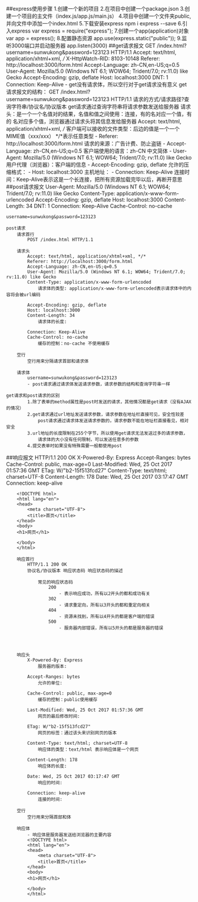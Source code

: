 ##express使用步骤
    1.创建一个新的项目
    2.在项目中创建一个package.json
    3.创建一个项目的主文件（index.js/app.js/main.js）
    4.项目中创建一个文件夹public,并向文件中添加一个index.html
    5.下载安装express
        npm i express --save
    6.引入express
        var express = require("express");
    7.创建一个app(application)对象
        var app = express();
    8.配置静态资源
        app.use(express.static("public"));
    9.监听3000端口并启动服务器
        app.listen(3000)
##get请求报文
    GET /index.html?username=sunwukong&password=123123 HTTP/1.1
    Accept: text/html, application/xhtml+xml, */*
    X-HttpWatch-RID: 8103-10148
    Referer: http://localhost:3000/form.html
    Accept-Language: zh-CN,en-US;q=0.5
    User-Agent: Mozilla/5.0 (Windows NT 6.1; WOW64; Trident/7.0; rv:11.0) like Gecko
    Accept-Encoding: gzip, deflate
    Host: localhost:3000
    DNT: 1
    Connection: Keep-Alive
    -
        get没有请求体，所以空行对于get请求没有意义
        get请求报文的结构：
            GET /index.html?username=sunwukong&password=123123 HTTP/1.1
            请求的方式/请求路径?查询字符串/协议名/协议版本
            get请求通过查询字符串将请求参数发送给服务器
        请求头：是一个一个名值对的结果，名值和值之间使用：连接，有的名对应一个值，有的
                名对应多个值，浏览器通过请求头将其信息发给服务器
            Accept: text/html, application/xhtml+xml, */*
            			客户端可以接收的文件类型：后边的值是一个一个  MIME值（xxx/xxx）	*/*表示任意类型
            			-
            			Referer: http://localhost:3000/form.html
            			请求的来源：广告计费、防止盗链
            			-
            			Accept-Language: zh-CN,en-US;q=0.5
            			客户端使用的语言：zh-CN 中文简体
            			-
            			User-Agent: Mozilla/5.0 (Windows NT 6.1; WOW64; Trident/7.0; rv:11.0) like Gecko
            			用户代理（浏览器）：客户端的信息
            			-
            			Accept-Encoding: gzip, deflate
            			允许的压缩格式：
            			-
            			Host: localhost:3000
            			主机地址：
            			-
            			Connection: Keep-Alive
            			连接时间：Keep-Alive表示这是一个长连接，把所有资源加载完毕以后，再断开意思
##post请求报文
    User-Agent: Mozilla/5.0 (Windows NT 6.1; WOW64; Trident/7.0; rv:11.0) like Gecko
    Content-Type: application/x-www-form-urlencoded
    Accept-Encoding: gzip, deflate
    Host: localhost:3000
    Content-Length: 34
    DNT: 1
    Connection: Keep-Alive
    Cache-Control: no-cache

    username=sunwukong&password=123123

    post请求
    	请求首行
    		POST /index.html HTTP/1.1

    	请求头
    		Accept: text/html, application/xhtml+xml, */*
    		Referer: http://localhost:3000/form.html
    		Accept-Language: zh-CN,en-US;q=0.5
    		User-Agent: Mozilla/5.0 (Windows NT 6.1; WOW64; Trident/7.0; rv:11.0) like Gecko
    		Content-Type: application/x-www-form-urlencoded
    			请求体的类型: application/x-www-form-urlencoded表示请求体中的内容将会被url编码

    		Accept-Encoding: gzip, deflate
    		Host: localhost:3000
    		Content-Length: 34
    			请求体的长度:

    		Connection: Keep-Alive
    		Cache-Control: no-cache
    			缓存的控制：no-cache 不使用缓存

    	空行
    		空行用来分隔请求首部和请求体

    	请求体
    		username=sunwukong&password=123123
    		- post请求通过请求体发送请求参数，请求参数的结构和查询字符串一样

    get请求和post请求的区别
    		1.除了表单的method属性是post时发送的请求，其他情况都是get请求（没有AJAX的情况）
    		2.get请求通过url地址发送请求参数，请求参数在地址栏直接可见，安全性较差
    			post请求通过请求体发送请求参数的，请求参数不能在地址栏直接看见，相对安全
    		3.url地址的长度限制在255个字节，所以使用get请求无法发送过多的请求参数，
    			请求体的大小没有任何限制，可以发送任意多的参数
    		4.提交表单时如果没有特殊需要一般都使用post
##响应报文
    	HTTP/1.1 200 OK
        X-Powered-By: Express
        Accept-Ranges: bytes
        Cache-Control: public, max-age=0
        Last-Modified: Wed, 25 Oct 2017 01:57:36 GMT
        ETag: W/"b2-15f513fcd27"
        Content-Type: text/html; charset=UTF-8
        Content-Length: 178
        Date: Wed, 25 Oct 2017 03:17:47 GMT
        Connection: keep-alive

        <!DOCTYPE html>
        <html lang="en">
        <head>
        	<meta charset="UTF-8">
        	<title>首页</title>
        </head>
        <body>
        <h1>网页</h1>

        </body>
        </html>

        响应首行
        	HTTP/1.1 200 OK
        	协议名/协议版本 响应状态码 响应状态码的描述

        		常见的响应状态码
        			200
        				- 表示响应成功，所有以2开头的都和成功有关
        			302
        				- 请求重定向，所有以3开头的都和重定向相关
        			404
        				- 资源未找到，所有以4开头的都是客户端的错误
        			500
        				- 服务器内部错误，所有以5开头的都是服务器的错误




        响应头
        	X-Powered-By: Express
        		服务器的版本:

        	Accept-Ranges: bytes
        		允许的单位:

        	Cache-Control: public, max-age=0
        		缓存的控制：public使用缓存

        	Last-Modified: Wed, 25 Oct 2017 01:57:36 GMT
        		网页的最后修改时间:

        	ETag: W/"b2-15f513fcd27"
        		网页的标签：通过该头来识别网页的版本

        	Content-Type: text/html; charset=UTF-8
        		响应体的类型：text/html 表示响应体是一个网页

        	Content-Length: 178
        		响应体的长度:

        	Date: Wed, 25 Oct 2017 03:17:47 GMT
        		响应的时间:

        	Connection: keep-alive
        		连接的时间:

        空行
        	空行用来分隔首部和体

        响应体
        	- 响应体是服务器发送给浏览器的主要内容
        	<!DOCTYPE html>
        	<html lang="en">
        	<head>
        		<meta charset="UTF-8">
        		<title>首页</title>
        	</head>
        	<body>
        	<h1>网页</h1>

        	</body>
        	</html>